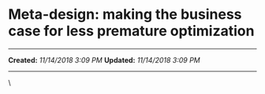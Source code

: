 Meta-design: making the business case for less premature optimization
=====================================================================

  -------------- ----------------------
  **Created:**   *11/14/2018 3:09 PM*
  **Updated:**   *11/14/2018 3:09 PM*
  -------------- ----------------------

\

 
